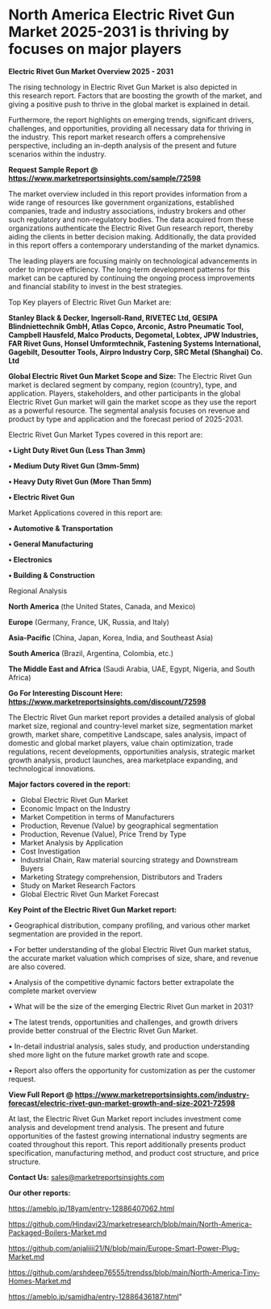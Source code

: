 # North America Electric Rivet Gun Market 2025-2031 is thriving by focuses on major players

<Strong> Electric Rivet Gun Market Overview 2025 - 2031</strong>

The rising technology in Electric Rivet Gun Market is also depicted in this research report. Factors that are boosting the growth of the market, and giving a positive push to thrive in the global market is explained in detail.

Furthermore, the report highlights on emerging trends, significant drivers, challenges, and opportunities, providing all necessary data for thriving in the industry. This report market research offers a comprehensive perspective, including an in-depth analysis of the present and future scenarios within the industry.

<strong>Request Sample Report @ <a href=https://www.marketreportsinsights.com/sample/72598>https://www.marketreportsinsights.com/sample/72598</a></strong>

The market overview included in this report provides information from a wide range of resources like government organizations, established companies, trade and industry associations, industry brokers and other such regulatory and non-regulatory bodies. The data acquired from these organizations authenticate the Electric Rivet Gun research report, thereby aiding the clients in better decision making. Additionally, the data provided in this report offers a contemporary understanding of the market dynamics.

The leading players are focusing mainly on technological advancements in order to improve efficiency. The long-term development patterns for this market can be captured by continuing the ongoing process improvements and financial stability to invest in the best strategies.

Top Key players of Electric Rivet Gun Market are:

<strong>Stanley Black & Decker, Ingersoll-Rand, RIVETEC Ltd, GESIPA Blindniettechnik GmbH, Atlas Copco, Arconic, Astro Pneumatic Tool, Campbell Hausfeld, Malco Products, Degometal, Lobtex, JPW Industries, FAR Rivet Guns, Honsel Umformtechnik, Fastening Systems International, Gagebilt, Desoutter Tools, Airpro Industry Corp, SRC Metal (Shanghai) Co. Ltd</strong>

<strong><b>Global Electric Rivet Gun Market Scope and Size:</b></strong>
The Electric Rivet Gun market is declared segment by company, region (country), type, and application. Players, stakeholders, and other participants in the global Electric Rivet Gun market will gain the market scope as they use the report as a powerful resource. The segmental analysis focuses on revenue and product by type and application and the forecast period of 2025-2031.

Electric Rivet Gun Market Types covered in this report are:

<strong>• Light Duty Rivet Gun (Less Than 3mm)

• Medium Duty Rivet Gun (3mm-5mm)

• Heavy Duty Rivet Gun (More Than 5mm)

• Electric Rivet Gun</strong>

Market Applications covered in this report are:

<strong>• Automotive & Transportation

• General Manufacturing

• Electronics

• Building & Construction</strong> 

Regional Analysis

<strong>North America</strong> (the United States, Canada, and Mexico)

<strong>Europe</strong> (Germany, France, UK, Russia, and Italy)

<strong>Asia-Pacific</strong> (China, Japan, Korea, India, and Southeast Asia)

<strong>South America</strong> (Brazil, Argentina, Colombia, etc.)

<strong>The Middle East and Africa</strong> (Saudi Arabia, UAE, Egypt, Nigeria, and South Africa)

<strong>Go For Interesting Discount Here: <a href=https://www.marketreportsinsights.com/discount/72598>https://www.marketreportsinsights.com/discount/72598</a></strong>

The Electric Rivet Gun market report provides a detailed analysis of global market size, regional and country-level market size, segmentation market growth, market share, competitive Landscape, sales analysis, impact of domestic and global market players, value chain optimization, trade regulations, recent developments, opportunities analysis, strategic market growth analysis, product launches, area marketplace expanding, and technological innovations.

<strong><b>Major factors covered in the report:</b></strong>
<ul>
  <li>Global Electric Rivet Gun Market </li>
  <li>Economic Impact on the Industry</li>
  <li>Market Competition in terms of Manufacturers</li>
  <li>Production, Revenue (Value) by geographical segmentation</li>
  <li>Production, Revenue (Value), Price Trend by Type</li>
  <li>Market Analysis by Application</li>
  <li>Cost Investigation</li>
  <li>Industrial Chain, Raw material sourcing strategy and Downstream Buyers</li>
  <li>Marketing Strategy comprehension, Distributors and Traders</li>
  <li>Study on Market Research Factors</li>
  <li>Global Electric Rivet Gun Market Forecast</li>
</ul>

<strong><b>Key Point of the Electric Rivet Gun Market report:</b></strong>

• Geographical distribution, company profiling, and various other market segmentation are provided in the report.

• For better understanding of the global Electric Rivet Gun market status, the accurate market valuation which comprises of size, share, and revenue are also covered.

• Analysis of the competitive dynamic factors better extrapolate the complete market overview

• What will be the size of the emerging Electric Rivet Gun market in 2031?

• The latest trends, opportunities and challenges, and growth drivers provide better construal of the Electric Rivet Gun Market.

• In-detail industrial analysis, sales study, and production understanding shed more light on the future market growth rate and scope.

• Report also offers the opportunity for customization as per the customer request.

<strong><b>View Full Report @ <a href=https://www.marketreportsinsights.com/industry-forecast/electric-rivet-gun-market-growth-and-size-2021-72598>https://www.marketreportsinsights.com/industry-forecast/electric-rivet-gun-market-growth-and-size-2021-72598</a></b></strong>


At last, the Electric Rivet Gun Market report includes investment come analysis and development trend analysis. The present and future opportunities of the fastest growing international industry segments are coated throughout this report. This report additionally presents product specification, manufacturing method, and product cost structure, and price structure.

<strong>Contact Us:</strong>
sales@marketreportsinsights.com

<strong>Our other reports:</strong>

<a href=https://ameblo.jp/18yam/entry-12886407062.html>https://ameblo.jp/18yam/entry-12886407062.html</a>

<a href=https://github.com/Hindavi23/marketresearch/blob/main/North-America-Packaged-Boilers-Market.md>https://github.com/Hindavi23/marketresearch/blob/main/North-America-Packaged-Boilers-Market.md</a>

<a href=https://github.com/anjaliiii21/N/blob/main/Europe-Smart-Power-Plug-Market.md>https://github.com/anjaliiii21/N/blob/main/Europe-Smart-Power-Plug-Market.md</a>

<a href=https://github.com/arshdeep76555/trendss/blob/main/North-America-Tiny-Homes-Market.md>https://github.com/arshdeep76555/trendss/blob/main/North-America-Tiny-Homes-Market.md</a>

<a href=https://ameblo.jp/samidha/entry-12886436187.html>https://ameblo.jp/samidha/entry-12886436187.html</a>"

